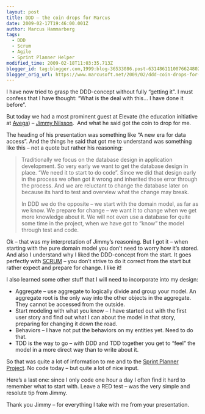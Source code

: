 ```yaml
---
layout: post
title: DDD – the coin drops for Marcus
date: 2009-02-17T19:46:00.001Z
author: Marcus Hammarberg
tags:
  - DDD
  - Scrum
  - Agile
  - Sprint Planner Helper
modified_time: 2009-02-18T11:03:35.713Z
blogger_id: tag:blogger.com,1999:blog-36533086.post-6314861110076624802
blogger_orig_url: https://www.marcusoft.net/2009/02/ddd-coin-drops-for-marcus.html
---
```


I have now tried to grasp the DDD-concept without fully “getting it”. I
must confess that I have thought: “What is the deal with this… I have
done it before”.

But today we had a most prominent guest at Elevate (the education
initiative at [Avega](http://www.avega.se)) – [Jimmy
Nilsson](http://jimmynilsson.com/).  And what he said got the coin to
drop for me.

The heading of his presentation was something like “A new era for data
access”. And the things he said that got me to understand was something
like this – not a quote but rather his reasoning:

> Traditionally we focus on the database design in application
> development. So very early we want to get the database design in
> place. “We need it to start to do code”. Since we did that design
> early in the process we often got it wrong and inherited those error
> through the process. And we are reluctant to change the database later
> on because its hard to test and overview what the change may break.
>
> In DDD we do the opposite – we start with the domain model, as far as
> we know. We prepare for change – we want it to change when we get more
> knowledge about it. We will not even use a database for quite some
> time in the project, when we have got to “know” the model through test
> and code.

Ok – that was my interpretation of Jimmy’s reasoning. But I got it –
when starting with the pure domain model you don’t need to worry how
it’s stored.
And also I understand why I liked the DDD-concept from the start. It
goes perfectly with
[SCRUM](http://en.wikipedia.org/wiki/Scrum_(development)) – you don’t
strive to do it correct from the start but rather expect and prepare for
change. I like it!

I also learned some other stuff that I will need to incorporate into my
design:

- Aggregate – use aggregate to logically divide and group your model.
    An aggregate root is the only way into the other objects in the
    aggregate. They cannot be accessed from the outside.
- Start modeling with what you know – I have started out with the
    first user story and find out what I can about the model in that
    story, preparing for changing it down the road.
- Behaviors – I have not put the behaviors on my entities yet. Need to
    do that.
- TDD is the way to go – with DDD and TDD together you get to “feel”
    the model in a more direct way than to write about it.

So that was quite a lot of information to me and to the [Sprint Planner
Project](https://www.marcusoft.net/search/label/Sprint%20Planner%20Helper).
No code today – but quite a lot of nice input.

Here’s a last one: since I only code one hour a day I often find it hard
to remember what to start with. Leave a RED test – was the very simple
and resolute tip from Jimmy.

Thank you Jimmy – for everything I take with me from your presentation.
